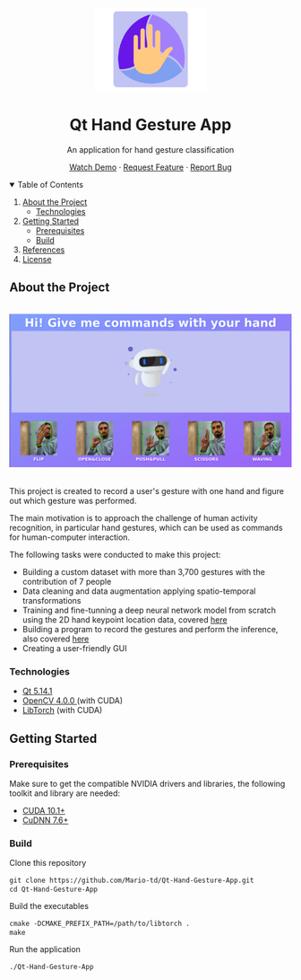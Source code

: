 <div align="center">
    <img src="images/Logo.png" width="200px" height="150px">
</div>
<h1 align="center">Qt Hand Gesture App</h1>
<p align="center">An application for hand gesture classification</p>
<p align="center">
    <a href="">Watch Demo</a>
    ·
<a href="https://github.com/Mario-td/Qt-Hand-Gesture-App/issues">Request Feature</a>
    ·
    <a href="https://github.com/Mario-td/Qt-Hand-Gesture-App/issues">Report Bug</a>
</p>
<details open="open">
    <summary>Table of Contents</summary>
    <ol>
        <li>
            <a href="#about-the-project">About the Project</a>
            <ul>
                <li><a href="#technologies">Technologies</li>
            </ul>
        </li>
        <li>
            <a href="#getting-started">Getting Started</a>
            <ul>
                <li><a href="#prerequisites">Prerequisites</li>
                <li><a href="#build">Build</li>
            </ul>
        </li>
        <li><a href="#references">References</a></li>
        <li><a href="#licence">License</a></li>
    </ol>
</details>

<h2 id="about-the-project">About the Project</h2>

<br>
<div align="center">
    <a href="google.com"><img src="images/Hand Gesture App Screenshot.png" style="width: 75vw"></a>
</div>
<br>
<p>This project is created to record a user's gesture with one hand and figure out which gesture was performed.</p> 
<p>The main motivation is to approach the challenge of human activity recognition, in particular hand gestures, which can be used as commands for human-computer interaction.</p>
<p>The following tasks were conducted to make this project:</p>
<ul>
    <li>Building a custom dataset with more than 3,700 gestures with the contribution of 7 people</li>
    <li>Data cleaning and data augmentation applying spatio-temporal transformations</li>
    <li>Training and fine-tunning a deep neural network model from scratch using the 2D hand keypoint location data, covered <a href="https://github.com/Mario-td/Hand-Gesture-Classification-with-Tensorflow-2.0">here</a></li> 
    <li>Building a program to record the gestures and perform the inference, also covered <a href="https://github.com/Mario-td/Inference-for-Hand-Gesture-Classification">here</a></li>
    <li>Creating a user-friendly GUI </li>
</ul>

<h3 id="technologies">Technologies</h3>

<ul>
    <li><a href="https://www.qt.io/download">Qt 5.14.1</a></li>
    <li><a href="https://github.com/opencv/">OpenCV 4.0.0 </a>(with CUDA)</li> <li><a href="https://pytorch.org/">LibTorch</a> (with CUDA)</li> </ul> <h2 id="getting-started">Getting Started</h2> 
<h3 id="prerequisites">Prerequisites</h3>

<p>Make sure to get the compatible NVIDIA drivers and libraries, the following toolkit and library are needed:</p>

<ul>
    <li><a href="https://developer.nvidia.com/cuda-downloads">CUDA 10.1+</a></li>
    <li><a href="https://developer.nvidia.com/cuDNN">CuDNN 7.6+</a></li> 
</ul>

<h3 id="build">Build</h3>

Clone this repository
```shell
git clone https://github.com/Mario-td/Qt-Hand-Gesture-App.git 
cd Qt-Hand-Gesture-App
```

Build the executables
```shell
cmake -DCMAKE_PREFIX_PATH=/path/to/libtorch .
make
```

Run the application
```shell
./Qt-Hand-Gesture-App
```
